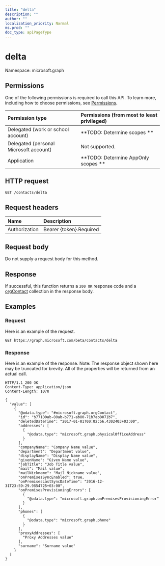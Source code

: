 ```yaml
---
title: "delta"
description: ""
author: ""
localization_priority: Normal
ms.prod: ""
doc_type: apiPageType
---
```


# delta

Namespace: microsoft.graph



## Permissions
One of the following permissions is required to call this API. To learn more, including how to choose permissions, see [Permissions](/concepts/permissions-reference.md).

|Permission type|Permissions (from most to least privileged)|
|:---|:---|
|Delegated (work or school account)|**TODO: Determine scopes **|
|Delegated (personal Microsoft account)|Not supported.|
|Application|**TODO: Determine AppOnly scopes **|

## HTTP request
<!-- {
  "blockType": "ignored"
}
-->
``` http
GET /contacts/delta
```

## Request headers
|Name|Description|
|:---|:---|
|Authorization|Bearer {token}.Required|

## Request body
Do not supply a request body for this method.

## Response
If successful, this function returns a `200 OK` response code and a [orgContact](../resources/orgcontact.md) collection in the response body.

## Examples

### Request
Here is an example of the request.
<!-- {
  "blockType": "request",
  "name": "orgcontact_delta"
}
-->
``` http
GET https://graph.microsoft.com/beta/contacts/delta
```

### Response
Here is an example of the response. Note: The response object shown here may be truncated for brevity. All of the properties will be returned from an actual call.
<!-- {
  "blockType": "response",
  "truncated": true,
  "@odata.type": "collection(microsoft.graph.orgcontact)"
}
-->
``` http
HTTP/1.1 200 OK
Content-Type: application/json
Content-Length: 1070

{
  "value": [
    {
      "@odata.type": "#microsoft.graph.orgContact",
      "id": "b77180ab-80ab-b771-ab80-71b7ab8071b7",
      "deletedDateTime": "2017-01-01T00:02:56.4302403+03:00",
      "addresses": [
        {
          "@odata.type": "microsoft.graph.physicalOfficeAddress"
        }
      ],
      "companyName": "Company Name value",
      "department": "Department value",
      "displayName": "Display Name value",
      "givenName": "Given Name value",
      "jobTitle": "Job Title value",
      "mail": "Mail value",
      "mailNickname": "Mail Nickname value",
      "onPremisesSyncEnabled": true,
      "onPremisesLastSyncDateTime": "2016-12-31T23:59:29.9854725+03:00",
      "onPremisesProvisioningErrors": [
        {
          "@odata.type": "microsoft.graph.onPremisesProvisioningError"
        }
      ],
      "phones": [
        {
          "@odata.type": "microsoft.graph.phone"
        }
      ],
      "proxyAddresses": [
        "Proxy Addresses value"
      ],
      "surname": "Surname value"
    }
  ]
}
```


